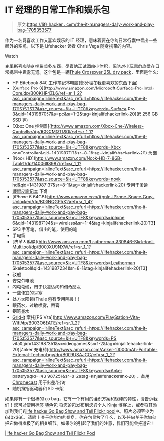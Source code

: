 # IT 经理的日常工作和娱乐包

> 原文:[https://life hacker . com/the-it-managers-daily-work-and-play-bag-1705353577](https://lifehacker.com/the-it-managers-daily-work-and-play-bag-1705353577)

作为一名既喜欢工作又喜欢娱乐的 IT 经理，意味着要在你的日常行囊中留出一些额外的空间。以下是 Lifehacker 读者 Chris Vega 随身携带的内容。

Watch

克里斯喜欢随身携带很多东西，尽管他正试图缩小体积，但他对小玩意的热爱在日常携带中表露无遗。这个包是一辆[Thule Crossover 25L day pack](http://www.amazon.com/gp/product/B00J082KK6/ref=pd_lpo_sbs_dp_ss_2?asc_campaign=InlineText&asc_refurl=https://lifehacker.com/the-it-managers-daily-work-and-play-bag-1705353577&asc_source=&pf_rd_i=B0032ANCCI&pf_rd_m=ATVPDKIKX0DER&pf_rd_p=1944687642&pf_rd_r=1W2RE854ZV1KGFA2BM7M&pf_rd_s=lpo-top-stripe-1&pf_rd_t=201&tag=kinjalifehackerlink-20)，里面是什么:

*   HP Elitebook 840 工作笔记本电脑(部分埋在我更喜欢的东西下面)
*   [Surface Pro 3](http://www.amazon.com/Microsoft-Surface-Pro-Intel-Core/dp/B00KHR4ZL6/ref=sr_1_2?asc_campaign=InlineText&asc_refurl=https://lifehacker.com/the-it-managers-daily-work-and-play-bag-1705353577&asc_source=&ie=UTF8&keywords=Surface Pro 3&qid=1431987057&s=pc&sr=1-2&tag=kinjalifehackerlink-20)(i5 256 GB SSD 等)
*   [Xbox One 控制器](http://www.amazon.com/Xbox-One-Wireless-Controller/dp/B00CMQTUSS/ref=sr_1_1?asc_campaign=InlineText&asc_refurl=https://lifehacker.com/the-it-managers-daily-work-and-play-bag-1705353577&asc_source=&ie=UTF8&keywords=Xbox oneController&qid=1431987113&sr=8-1&tag=kinjalifehackerlink-20) 为面
*   [Nook HD](http://www.amazon.com/Nook-HD-7-8GB-Tablet/dp/1400698987/ref=sr_1_1?asc_campaign=InlineText&asc_refurl=https://lifehacker.com/the-it-managers-daily-work-and-play-bag-1705353577&asc_source=&ie=UTF8&keywords=nook hd&qid=1431987137&sr=8-1&tag=kinjalifehackerlink-20) 专用于阅读
*   [鼹鼠皮笔记本](http://www.amazon.com/Moleskine-Classic-Notebook-Pocket-Ruled/dp/8883701003/ref=sr_1_4?asc_campaign=InlineText&asc_refurl=https://lifehacker.com/the-it-managers-daily-work-and-play-bag-1705353577&asc_source=&ie=UTF8&keywords=moleskine&qid=1431987162&sr=8-4&tag=kinjalifehackerlink-20) 下角
*   [iPhone 6 64GB](http://www.amazon.com/Apple-iPhone-Space-Gray-Unlocked/dp/B00NQGP5X2/ref=sr_1_4?asc_campaign=InlineText&asc_refurl=https://lifehacker.com/the-it-managers-daily-work-and-play-bag-1705353577&asc_source=&ie=UTF8&keywords=iphone 6&qid=1431987194&s=wireless&sr=1-4&tag=kinjalifehackerlink-20)T3】
*   SP3 手写笔，借出的笔，使用的笔
*   手电筒
*   [皮革人骷髅](http://www.amazon.com/Leatherman-830846-Skeletool-Multitool/dp/B000XU9NXW/ref=sr_1_1?asc_campaign=InlineText&asc_refurl=https://lifehacker.com/the-it-managers-daily-work-and-play-bag-1705353577&asc_source=&ie=UTF8&keywords=Leatherman Skeletool&qid=1431987234&sr=8-1&tag=kinjalifehackerlink-20)T3】
*   驳船
*   安克尔电池
*   闪电电缆，用于快速访问和借给朋友
*   一些便宜的耳塞
*   处方太阳镜(Thule 包有专用隔层！)
*   眼药水，过敏喷雾，唇膏
*   钢笔墨水
*   [Grid-it](http://www.amazon.com/Cocoon-CPG10BK-Grid-It-Organizer-Black/dp/B002HU27UW/ref=sr_1_1?asc_campaign=InlineText&asc_refurl=https://lifehacker.com/the-it-managers-daily-work-and-play-bag-1705353577&asc_source=&ie=UTF8&keywords=grid-it&qid=1431987368&sr=8-1&tag=kinjalifehackerlink-20) 案托[PS Vita](http://www.amazon.com/PlayStation-Vita-Wifi/dp/B003O6EATE/ref=sr_1_2?asc_campaign=InlineText&asc_refurl=https://lifehacker.com/the-it-managers-daily-work-and-play-bag-1705353577&asc_source=&ie=UTF8&keywords=PS vita&qid=1431987351&s=videogames&sr=1-2&tag=kinjalifehackerlink-20)[Anker 充电砖](http://www.amazon.com/Anker-10000mAh-Portable-External-Technology/dp/B009USAJCC/ref=sr_1_2?asc_campaign=InlineText&asc_refurl=https://lifehacker.com/the-it-managers-daily-work-and-play-bag-1705353577&asc_source=&ie=UTF8&keywords=Anker battery&qid=1431987251&sr=8-2&tag=kinjalifehackerlink-20) 、备用 [Chromecast](http://www.amazon.com/Google-Chromecast-Streaming-Media-Player/dp/B00DR0PDNE/ref=sr_1_1?asc_campaign=InlineText&asc_refurl=https://lifehacker.com/the-it-managers-daily-work-and-play-bag-1705353577&asc_source=&ie=UTF8&keywords=chromecast&qid=1431987336&s=tv&sr=1-1&tag=kinjalifehackerlink-20) 用于出差/出访
*   随机拇指驱动器和 SD 卡架

如果你有一个很棒的 go bag，它有一个有用的组织方案和很棒的特性，请告诉我们！您可以使用标签 [特色包](http://kinja.com/tag/featured-bag) 将您的包发布到您的个人 Kinja 博客上，或者将其添加到我们的[life hacker Go Bag Show and Tell Flickr pool](http://www.flickr.com/groups/2301352@N21)中。照片必须至少为 640x360。请附上关于你的包的信息，你在包里放了什么，以及任何关于你如何把它做得棒极了的相关细节。如果你的引起了我们的注意，我们可能会报道它！

|[life hacker Go Bag Show and Tell Flickr Pool](http://www.flickr.com/groups/2301352@N21)